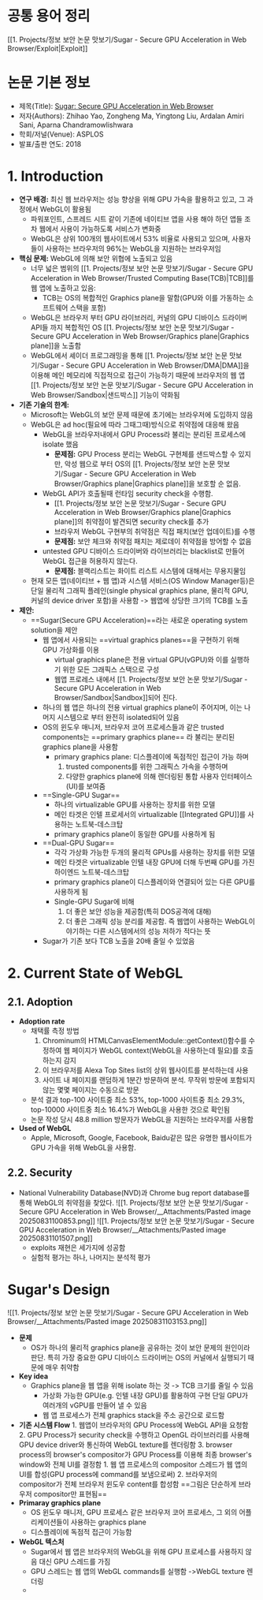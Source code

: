 # 공통 용어 정리
[[1. Projects/정보 보안 논문 맛보기/Sugar - Secure GPU Acceleration in Web Browser/Exploit|Exploit]]
# 논문 기본 정보
- 제목(Title): [Sugar: Secure GPU Acceleration in Web Browser](https://dl.acm.org/doi/pdf/10.1145/3296957.3173186)
- 저자(Authors): Zhihao Yao, Zongheng Ma, Yingtong Liu, Ardalan Amiri Sani, Aparna Chandramowlishwara
- 학회/저널(Venue): ASPLOS
- 발표/출판 연도: 2018

# 1. Introduction
- **연구 배경:** 최신 웹 브라우저는 성능 향상을 위해 GPU 가속을 활용하고 있고, 그 과정에서 WebGL이 활용됨
	- 파워포인트, 스프레드 시트 같이 기존에 네이티브 앱을 사용 해야 하던 앱들 조차 웹에서 사용이 가능하도록 서비스가 변화중
	- WebGL은 상위 100개의 웹사이트에서 53% 비율로 사용되고 있으며, 사용자들이 사용하는 브라우저의 96%는 WebGL을 지원하는 브라우저임
- **핵심 문제:** WebGL에 의해 보안 위협에 노출되고 있음
	- 너무 넓은 범위의 [[1. Projects/정보 보안 논문 맛보기/Sugar - Secure GPU Acceleration in Web Browser/Trusted Computing Base(TCB)|TCB]]를 웹 앱에 노출하고 있음: 
		- TCB는 OS의 복합적인 Graphics plane을 말함(GPU와 이를 가동하는 소프트웨어 스택을 포함)
	- WebGL은 브라우저 부터 GPU 라이브러리, 커널의 GPU 디바이스 드라이버 API들 까지 복합적인 OS [[1. Projects/정보 보안 논문 맛보기/Sugar - Secure GPU Acceleration in Web Browser/Graphics plane|Graphics plane]]을 노출함
	- WebGL에서 셰이더 프로그래밍을 통해 [[1. Projects/정보 보안 논문 맛보기/Sugar - Secure GPU Acceleration in Web Browser/DMA|DMA]]을 이용해 메인 메모리에 직접적으로 접근이 가능하기 때문에 브라우저의 웹 앱 [[1. Projects/정보 보안 논문 맛보기/Sugar - Secure GPU Acceleration in Web Browser/Sandbox|샌드박스]] 기능이 약화됨
- **기존 기술의 한계:**
	- Microsoft는 WebGL의 보안 문제 때문에 초기에는 브라우저에 도입하지 않음
	- WebGL은 ad hoc(필요에 따라 그때그때)방식으로 취약점에 대응해 왔음
		- WebGL을 브라우저내에서 GPU Process라 불리는 분리된 프로세스에 isolate 했음
			- **문제점:** GPU Process 분리는 WebGL 구현체를 샌드박스할 수 있지만, 악성 웹으로 부터 OS의 [[1. Projects/정보 보안 논문 맛보기/Sugar - Secure GPU Acceleration in Web Browser/Graphics plane|Graphics plane]]을 보호할 순 없음.
		- WebGL API가 호출될때 런타임 security check을 수행함.
			- [[1. Projects/정보 보안 논문 맛보기/Sugar - Secure GPU Acceleration in Web Browser/Graphics plane|Graphics plane]]의 취약점이 발견되면 security check를 추가
			- 브라우저 WebGL 구현부의 취약점은 직접 패치(보안 업데이트)를 수행
			- **문제점:** 보안 체크와 취약점 패치는 제로데이 취약점을 방어할 수 없음
		- untested GPU 디바이스 드라이버와 라이브러리는 blacklist로 만들어 WebGL 접근을 허용하지 않는다.
			- **문제점:** 블랙리스트는 화이트 리스트 시스템에 대해서는 무용지물임
	- 현재 모든 앱(네이티브 + 웹 앱)과 시스템 서비스(OS Window Manager등)은 단일 물리적 그래픽 플레인(single physical graphics plane, 물리적 GPU, 커널의 device driver 포함)을 사용함 
	  -> 웹앱에 상당한 크기의 TCB를 노출
- **제안:** 
	- ==Sugar(Secure GPU Acceleration)==라는 새로운 operating system solution을 제안
		- 웹 앱에서 사용되는 ==virtual graphics planes==을 구현하기 위해 GPU 가상화를 이용
			- virtual graphics plane은 전용 virtual GPU(vGPU)와 이를 실행하기 위한 모든 그래픽스 스택으로 구성
			- 웹앱 프로레스 내에서 [[1. Projects/정보 보안 논문 맛보기/Sugar - Secure GPU Acceleration in Web Browser/Sandbox|Sandbox]]되어 진다.
		- 하나의 웹 앱은 하나의 전용 virtual graphics plane이 주어지며, 이는 나머지 시스템으로 부터 완전히 isolated되어 있음
		- OS의 윈도우 매니저, 브라우저 코어 프로세스들과 같은 trusted components는 ==primary graphics plane== 라 불리는 분리된 graphics plane을 사용함
			- primary graphics plane:
			  디스플레이에 독점적인 접근이 가능 하며
			  1. trusted components를 위한 그래픽스 가속을 수행하며
			  2. 다양한 graphics plane에 의해 렌더링된 통합 사용자 인터페이스 (UI)를 보여줌
		- ==Single-GPU Sugar==
			- 하나의 virtualizable GPU를 사용하는 장치를 위한 모델
			- 메인 타겟은 인텔 프로세서의 virtualizable [[Integrated GPU]]를 사용하는 노트북-데스크탑
			- primary graphics plane이 동일한 GPU를 사용하게 됨
		- ==Dual-GPU Sugar==
			- 각각 가상화 가능한 두개의 물리적 GPUs를 사용하는 장치를 위한 모델
			- 메인 타겟은 virtualizable 인텔 내장 GPU에 더해 두번째 GPU를 가진 하이엔드 노트북-데스크탑
			- primary graphics plane이 디스플레이와 연결되어 있는 다른 GPU를 사용하게 됨
			- Single-GPU Sugar에 비해 
			  1. 더 좋은 보안 성능을 제공함(특히 DOS공격에 대해)
			  2. 더 좋은 그래픽 성능 분리를 제공함. 즉 웹앱이 사용하는 WebGL이 야기하는 다른 시스템에서의 성능 저하가 적다는 뜻
		- Sugar가 기존 보다 TCB 노출을 20배 줄일 수 있었음

# 2. Current State of WebGL
## 2.1. Adoption
- **Adoption rate**
	- 채택률 측정 방법
	  1. Chrominum의 HTMLCanvasElementModule::getContext()함수를 수정하여 웹 페이지가 WebGL context(WebGL을 사용하는데 필요)를 호출하는지 감지
	  2. 이 브라우저를 Alexa Top Sites list의 상위 웹사이트를 분석하는데 사용
	  3. 사이트 내 페이지를 랜덤하게 1분간 방문하여 분석. 무작위 방문에 포함되지 않는 몇몇 페이지는 수동으로 방문
	- 분석 결과
	  top-100 사이트중 최소 53%, top-1000 사이트중 최소 29.3%, top-10000 사이트중 최소 16.4%가 WebGL을 사용한 것으로 확인됨
	- 논문 작성 당시 48.8 million 방문자가 WebGL을 지원하는 브라우저를 사용함
- **Used of WebGL**
	- Apple, Microsoft, Google, Facebook, Baidu같은 많은 유명한 웹사이트가 GPU 가속을 위해 WebGL을 사용함.
## 2.2. Security
- National Vulnerability Database(NVD)과 Chrome bug report database를 통해 WebGL의 취약점을 찾았다.
	  ![[1. Projects/정보 보안 논문 맛보기/Sugar - Secure GPU Acceleration in Web Browser/__Attachments/Pasted image 20250831100853.png]]
	  ![[1. Projects/정보 보안 논문 맛보기/Sugar - Secure GPU Acceleration in Web Browser/__Attachments/Pasted image 20250831101507.png]]
	- exploits 재현은 세가지에 성공함
	- 실험적 평가는 하나, 나머지는 분석적 평가
# Sugar's Design
![[1. Projects/정보 보안 논문 맛보기/Sugar - Secure GPU Acceleration in Web Browser/__Attachments/Pasted image 20250831103153.png]]
- **문제**
	- OS가 하나의 물리적 graphics plane을  공유하는 것이 보안 문제의 원인이라 판단. 특히 가장 중요한 GPU 디바이스 드라이버는 OS의 커널에서 실행되기 때문에 매우 취약함
- **Key idea**
	- Graphics plane을 웹 앱을 위해 isolate 하는 것
	  -> TCB 크기를 줄일 수 있음
		- 가상화 가능한 GPU(e.g. 인텔 내장 GPU)를 활용하여 구현
		  단일 GPU가 여러개의 vGPU를 만들어 낼 수 있음
		- 웹 앱 프로세스가 전체 graphics stack을 주소 공간으로 로드함
- **기존 시스템 Flow**
	  1. 웹앱이 브라우저의 GPU Process에 WebGL API을 요청함
	  2. GPU Process가 security check을 수행하고 OpenGL 라이브러리를 사용해 GPU device driver와 통신하여 WebGL texture를 렌더링함
	  3. browser process의 browser's compositor가 GPU Process를 이용해 최종 browser's window와 전체 UI를 결정함
	     1. 웹 앱 프로세스의 compositor 스레드가 웹 앱의 UI를 합성(GPU process에 command를 보냄으로써)
	     2. 브라우저의 compositor가 전체 브라우저 윈도우 content를 합성함
		 ==그림은 단순하게 브라우저 compositor만 표현됨==
- **Primaray graphics plane**
	- OS 윈도우 매니저, GPU 프로세스 같은 브라우저 코어 프로세스, 그 외의 어플리케이션들이 사용하는 graphics plane
	- 디스플레이에 독점적 접근이 가능함
- **WebGL 텍스처**
	- Sugar에서 웹 앱은 브라우저의 WebGL을 위해 GPU 프로세스를 사용하지 않음 대신 GPU 스레드를 가짐
	- GPU 스레드는 웹 앱의 WebGL commands를 실행함
	  ->WebGL texture 렌더링
	- 
